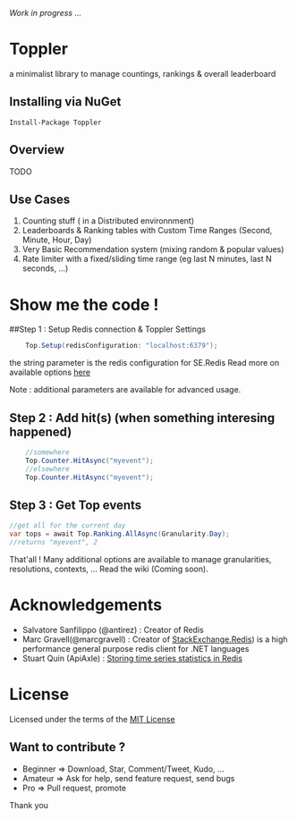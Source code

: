 *Work in progress ...*

# Toppler
a minimalist library to manage countings, rankings &amp; overall leaderboard

## Installing via NuGet
```
Install-Package Toppler
```

## Overview 
TODO


## Use Cases

1. Counting stuff ( in a Distributed environnment)
2. Leaderboards & Ranking tables with Custom Time Ranges (Second, Minute, Hour, Day)
3. Very Basic Recommendation system (mixing random & popular values)
4. Rate limiter with a fixed/sliding time range (eg last N minutes, last N seconds, ...)


# Show me the code !

##Step 1 : Setup Redis connection & Toppler Settings
```csharp
    Top.Setup(redisConfiguration: "localhost:6379");
```
the string parameter is the redis configuration for SE.Redis Read more on available options [here](https://github.com/StackExchange/StackExchange.Redis/blob/master/Docs/Configuration.md)

Note : additional parameters are available for advanced usage.

## Step 2 : Add hit(s) (when something interesing happened)
```csharp
    //somewhere
    Top.Counter.HitAsync("myevent");
    //elsewhere
    Top.Counter.HitAsync("myevent");
```

## Step 3 : Get Top events
```csharp
//get all for the current day
var tops = await Top.Ranking.AllAsync(Granularity.Day);
//returns "myevent", 2
```

That'all ! Many additional options are available to manage granularities, resolutions, contexts, ... Read the wiki (Coming soon).

# Acknowledgements
+ Salvatore Sanfilippo (@antirez) : Creator of Redis
+ Marc Gravell(@marcgravell) : Creator of [StackExchange.Redis](https://github.com/StackExchange)) is a high performance general purpose redis client for .NET languages
+ Stuart Quin (ApiAxle) : [Storing time series statistics in Redis](http://blog.apiaxle.com/post/storing-near-realtime-stats-in-redis/)

# License
Licensed under the terms of the [MIT License](http://opensource.org/licenses/MIT)

Want to contribute ?
------------------
- Beginner => Download, Star, Comment/Tweet, Kudo, ...
- Amateur => Ask for help, send feature request, send bugs
- Pro => Pull request, promote

Thank you
